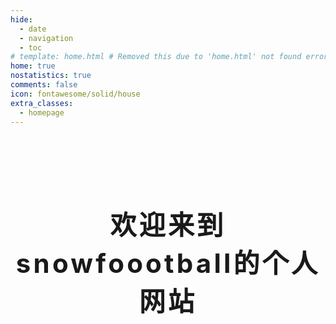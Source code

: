 ```yaml
---
hide:
  - date
  - navigation
  - toc
# template: home.html # Removed this due to 'home.html' not found error
home: true
nostatistics: true
comments: false
icon: fontawesome/solid/house
extra_classes:
  - homepage
---
```


<br><br><br>
<div class="hero-section">
  <h1 style="text-align: center; font-size: 3em; letter-spacing: 0.1em;">欢迎来到snowfoootball的个人网站</h1>
  <p id="typing-effect" style="text-align: center; font-size: 1.5em; letter-spacing: 0.05em;"></p>
  <!-- 您可以在这里添加更多介绍性文字或按钮 -->
</div>

<script>
document.addEventListener('DOMContentLoaded', function() {
  const textElement = document.getElementById('typing-effect');
  const textsToAnimate = [
  "If you cry because the sun has gone out of your life, your tears will prevent you from seeing the stars."
];
  let currentTextIndex = 0;
  let index = 0;
  let isDeleting = false;

  function typeWriter() {
    const currentText = textsToAnimate[currentTextIndex];
    if (!isDeleting && index < currentText.length) {
      textElement.innerHTML = currentText.substring(0, index + 1) + '<span class="cursor"></span>';
      index++;
      setTimeout(typeWriter, 60); // Faster typing
    } else if (isDeleting && index > 0) {
      textElement.innerHTML = currentText.substring(0, index - 1) + '<span class="cursor"></span>';
      index--;
      setTimeout(typeWriter, 30); // Faster deleting
    } else if (!isDeleting && index === currentText.length) {
      // Pause at the end of typing
      setTimeout(() => {
        isDeleting = true;
        setTimeout(typeWriter, 500); // Wait before deleting
      }, 2000);
    } else if (isDeleting && index === 0) {
      isDeleting = false;
      currentTextIndex = (currentTextIndex + 1) % textsToAnimate.length; // Move to the next text
      // Pause before typing again
      setTimeout(() => {
          index = 0; // Reset index to start typing from the beginning
          setTimeout(typeWriter, 500); // Wait before re-typing
      }, 1000);
    }
  }
  typeWriter();
});
</script>
